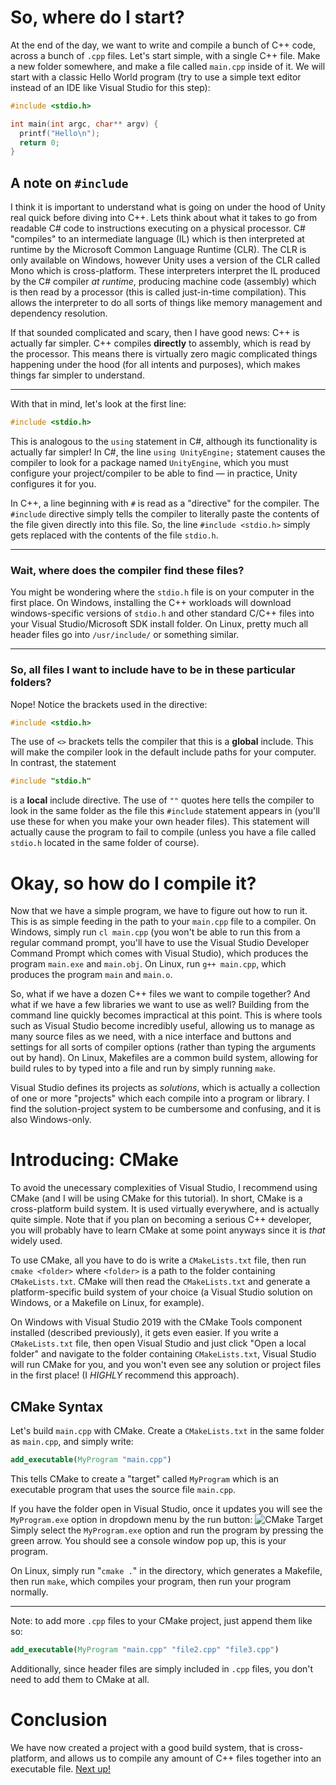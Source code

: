 # So, where do I start?
At the end of the day, we want to write and compile a bunch of C++ code, across a bunch of `.cpp` files. Let's start simple, with a single C++ file. Make a new folder somewhere, and make a file called `main.cpp` inside of it. We will start with a classic Hello World program (try to use a simple text editor instead of an IDE like Visual Studio for this step):
```C++
#include <stdio.h>

int main(int argc, char** argv) {
  printf("Hello\n");
  return 0;
}
```
## A note on `#include`
I think it is important to understand what is going on under the hood of Unity real quick before diving into C++. Lets think about what it takes to go from readable C# code to instructions executing on a physical processor. C# "compiles" to an intermediate language (IL) which is then interpreted at runtime by the Microsoft Common Language Runtime (CLR). The CLR is only available on Windows, however Unity uses a version of the CLR called Mono which is cross-platform. These interpreters interpret the IL produced by the C# compiler *at runtime*, producing machine code (assembly) which is then read by a processor (this is called just-in-time compilation). This allows the interpreter to do all sorts of things like memory management and dependency resolution.

If that sounded complicated and scary, then I have good news: C++ is actually far simpler. C++ compiles **directly** to assembly, which is read by the processor. This means there is virtually zero magic complicated things happening under the hood (for all intents and purposes), which makes things far simpler to understand.
***
With that in mind, let's look at the first line:
```C++
#include <stdio.h>
```
This is analogous to the `using` statement in C#, although its functionality is actually far simpler! In C#, the line `using UnityEngine;` statement causes the compiler to look for a package named `UnityEngine`, which you must configure your project/compiler to be able to find — in practice, Unity configures it for you. 

In C++, a line beginning with `#` is read as a "directive" for the compiler. The `#include` directive simply tells the compiler to literally paste the contents of the file given directly into this file. So, the line `#include <stdio.h>` simply gets replaced with the contents of the file `stdio.h`.
***
### Wait, where does the compiler find these files?
You might be wondering where the `stdio.h` file is on your computer in the first place. On Windows, installing the C++ workloads will download windows-specific versions of `stdio.h` and other standard C/C++ files into your Visual Studio/Microsoft SDK install folder. On Linux, pretty much all header files go into `/usr/include/` or something similar.
***
### So, all files I want to include have to be in these particular folders?
Nope! Notice the brackets used in the directive: 
```C++
#include <stdio.h>
```
The use of `<>` brackets tells the compiler that this is a **global** include. This will make the compiler look in the default include paths for your computer. In contrast, the statement
```C++
#include "stdio.h"
```
is a **local** include directive. The use of `""` quotes here tells the compiler to look in the same folder as the file this `#include` statement appears in (you'll use these for when you make your own header files). This statement will actually cause the program to fail to compile (unless you have a file called `stdio.h` located in the same folder of course).

# Okay, so how do I compile it?

Now that we have a simple program, we have to figure out how to run it. This is as simple feeding in the path to your `main.cpp` file to a compiler. On Windows, simply run `cl main.cpp` (you won't be able to run this from a regular command prompt, you'll have to use the Visual Studio Developer Command Prompt which comes with Visual Studio), which produces the program `main.exe` and `main.obj`. On Linux, run `g++ main.cpp`, which produces the program `main` and `main.o`.

So, what if we have a dozen C++ files we want to compile together? And what if we have a few libraries we want to use as well? Building from the command line quickly becomes impractical at this point. This is where tools such as Visual Studio become incredibly useful, allowing us to manage as many source files as we need, with a nice interface and buttons and settings for all sorts of compiler options (rather than typing the arguments out by hand). On Linux, Makefiles are a common build system, allowing for build rules to by typed into a file and run by simply running `make`.

Visual Studio defines its projects as *solutions*, which is actually a collection of one or more "projects" which each compile into a program or library. I find the solution-project system to be cumbersome and confusing, and it is also Windows-only.

# Introducing: CMake
To avoid the unecessary complexities of Visual Studio, I recommend using CMake (and I will be using CMake for this tutorial). In short, CMake is a cross-platform build system. It is used virtually everywhere, and is actually quite simple. Note that if you plan on becoming a serious C++ developer, you will probably have to learn CMake at some point anyways since it is *that* widely used.

To use CMake, all you have to do is write a `CMakeLists.txt` file, then run `cmake <folder>` where `<folder>` is a path to the folder containing `CMakeLists.txt`. CMake will then read the `CMakeLists.txt` and generate a platform-specific build system of your choice (a Visual Studio solution on Windows, or a Makefile on Linux, for example).

On Windows with Visual Studio 2019 with the CMake Tools component installed (described previously), it gets even easier. If you write a `CMakeLists.txt` file, then open Visual Studio and just click "Open a local folder" and navigate to the folder containing `CMakeLists.txt`, Visual Studio will run CMake for you, and you won't even see any solution or project files in the first place! (I *HIGHLY* recommend this approach).

## CMake Syntax

Let's build `main.cpp` with CMake. Create a `CMakeLists.txt` in the same folder as `main.cpp`, and simply write:
```CMake
add_executable(MyProgram "main.cpp")
```
This tells CMake to create a "target" called `MyProgram` which is an executable program that uses the source file `main.cpp`.

If you have the folder open in Visual Studio, once it updates you will see the `MyProgram.exe` option in dropdown menu by the run button:
![CMake Target](https://raw.githubusercontent.com/Shmaug/OpenGL-Tutorial/master/_images/vs_cmake_target.png)
Simply select the `MyProgram.exe` option and run the program by pressing the green arrow. You should see a console window pop up, this is your program.

On Linux, simply run "`cmake .`" in the directory, which generates a Makefile, then run `make`, which compiles your program, then run your program normally.
***
Note: to add more `.cpp` files to your CMake project, just append them like so:
```CMake
add_executable(MyProgram "main.cpp" "file2.cpp" "file3.cpp")
```
Additionally, since header files are simply included in `.cpp` files, you don't need to add them to CMake at all.

# Conclusion
We have now created a project with a good build system, that is cross-platform, and allows us to compile any amount of C++ files together into an executable file. [Next up!](https://github.com/Shmaug/OpenGL-Tutorial/blob/master/SimpleWindow/README.md)